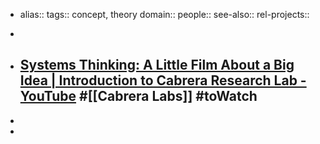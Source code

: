 - alias::
  tags:: concept, theory
  domain::
  people::
  see-also::
  rel-projects::

-
- [Systems Thinking: A Little Film About a Big Idea | Introduction to Cabrera Research Lab - YouTube](https://www.youtube.com/watch?v=-sfiReUu3o0) #[[Cabrera Labs]] #toWatch
	-
-
-
